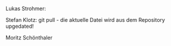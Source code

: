 Lukas Strohmer:

Stefan Klotz:
git pull - die aktuelle Datei wird aus dem Repository upgedated!

Moritz Schönthaler
